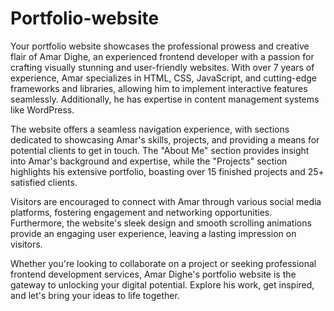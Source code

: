 # Portfolio-website
Your portfolio website showcases the professional prowess and creative flair of Amar Dighe, an experienced frontend developer with a passion for crafting visually stunning and user-friendly websites. With over 7 years of experience, Amar specializes in HTML, CSS, JavaScript, and cutting-edge frameworks and libraries, allowing him to implement interactive features seamlessly. Additionally, he has expertise in content management systems like WordPress.

The website offers a seamless navigation experience, with sections dedicated to showcasing Amar's skills, projects, and providing a means for potential clients to get in touch. The "About Me" section provides insight into Amar's background and expertise, while the "Projects" section highlights his extensive portfolio, boasting over 15 finished projects and 25+ satisfied clients.

Visitors are encouraged to connect with Amar through various social media platforms, fostering engagement and networking opportunities. Furthermore, the website's sleek design and smooth scrolling animations provide an engaging user experience, leaving a lasting impression on visitors.

Whether you're looking to collaborate on a project or seeking professional frontend development services, Amar Dighe's portfolio website is the gateway to unlocking your digital potential. Explore his work, get inspired, and let's bring your ideas to life together.
